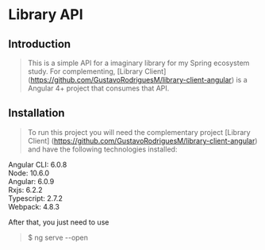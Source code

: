 # Library API

## Introduction

> This is a simple API for a imaginary library for my Spring ecosystem study.
For complementing, [Library Client] (https://github.com/GustavoRodriguesM/library-client-angular) is a Angular 4+ project that consumes that API.

## Installation

> To run this project you will need the complementary project [Library Client] (https://github.com/GustavoRodriguesM/library-client-angular) and have the following technologies installed:

Angular CLI: 6.0.8<br/>
Node: 10.6.0<br/>
Angular: 6.0.9<br/>
Rxjs: 6.2.2<br/>
Typescript: 2.7.2<br/>
Webpack: 4.8.3<br/>

 After that, you just need to use<br/>
>$ ng serve --open
